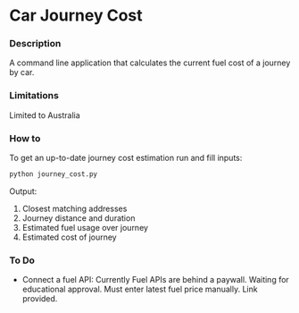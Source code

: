 # Car Journey Cost

### Description
A command line application that calculates the current fuel cost of a journey by car.

### Limitations
Limited to Australia

### How to
To get an up-to-date journey cost estimation run and fill inputs:
```bash
python journey_cost.py 
```

Output:
1. Closest matching addresses
2. Journey distance and duration
3. Estimated fuel usage over journey
4. Estimated cost of journey

### To Do
- Connect a fuel API: Currently Fuel APIs are behind a paywall. Waiting for educational approval. Must enter latest fuel price manually. Link provided.




